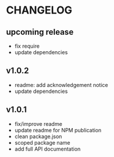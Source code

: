 # CHANGELOG

## upcoming release

- fix require
- update dependencies

## v1.0.2

- readme: add acknowledgement notice
- update dependencies

## v1.0.1

- fix/improve readme
- update readme for NPM publication
- clean package.json
- scoped package name
- add full API documentation
